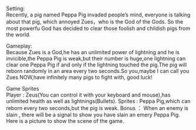 Setting:      
Recently, a pig named Peppa Pig invaded people’s mind, everyone is talking about that pig,
which annoyed Zues，who is the God of the Gods. So the most powerfu God has decided to clear 
those foolish and childish pigs from the world.
        
Gameplay:       
Because Zues is a God,he has an unlimited power of lightning and he is invicible,the Peppa Pig is weak,but their number is huge,one lightning can clear one Peppa Pig if and only if the lightning touched the pig.The pig will reborn randomly in an area every two seconds.So you,maybe I can call you Zues NOW,have infinitely many pigs to fight with, good luck!
        
Game Sprites        
Player : Zeus(You can control it with your keyboard and mouse),has unlimited health as well as lightnings(Bullets). Sprites : Peppa Pig,which can reborn every two seconds,but the pig is weak. Bonus ： When an enemy is slain , there will be a signal to show you have slain an emery Peppa Pig. Here is a picture to show the scene of the game.           

